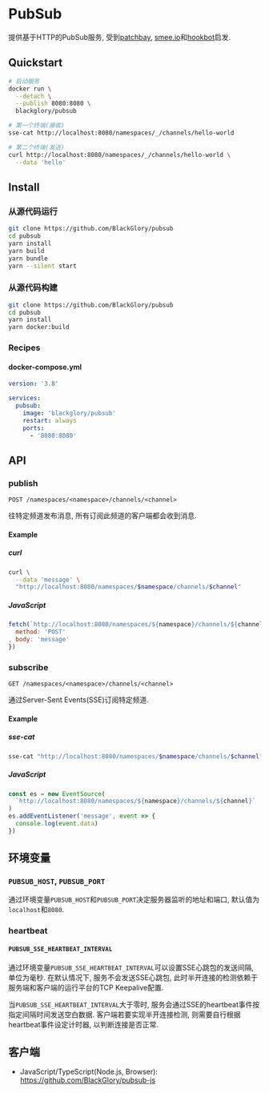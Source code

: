 # PubSub
提供基于HTTP的PubSub服务,
受到[patchbay], [smee.io]和[hookbot]启发.

[patchbay]: https://patchbay.pub/
[smee.io]: https://smee.io/
[hookbot]: https://github.com/sensiblecodeio/hookbot

## Quickstart
```sh
# 启动服务
docker run \
  --detach \
  --publish 8080:8080 \
  blackglory/pubsub

# 第一个终端(接收)
sse-cat http://localhost:8080/namespaces/_/channels/hello-world

# 第二个终端(发送)
curl http://localhost:8080/namespaces/_/channels/hello-world \
  --data 'hello'
```

## Install
### 从源代码运行
```sh
git clone https://github.com/BlackGlory/pubsub
cd pubsub
yarn install
yarn build
yarn bundle
yarn --silent start
```

### 从源代码构建
```sh
git clone https://github.com/BlackGlory/pubsub
cd pubsub
yarn install
yarn docker:build
```

### Recipes
#### docker-compose.yml
```yaml
version: '3.8'

services:
  pubsub:
    image: 'blackglory/pubsub'
    restart: always
    ports:
      - '8080:8080'
```

## API
### publish
`POST /namespaces/<namespace>/channels/<channel>`

往特定频道发布消息, 所有订阅此频道的客户端都会收到消息.

#### Example
##### curl
```sh
curl \
  --data 'message' \
  "http://localhost:8080/namespaces/$namespace/channels/$channel"
```

##### JavaScript
```js
fetch(`http://localhost:8080/namespaces/${namespace}/channels/${channel}`, {
  method: 'POST'
, body: 'message'
})
```

### subscribe
`GET /namespaces/<namespace>/channels/<channel>`

通过Server-Sent Events(SSE)订阅特定频道.

#### Example
##### sse-cat
```sh
sse-cat "http://localhost:8080/namespaces/$namespace/channels/$channel"
```

##### JavaScript
```js
const es = new EventSource(
  `http://localhost:8080/namespaces/${namespace}/channels/${channel}`
)
es.addEventListener('message', event => {
  console.log(event.data)
})
```

## 环境变量
### `PUBSUB_HOST`, `PUBSUB_PORT`
通过环境变量`PUBSUB_HOST`和`PUBSUB_PORT`决定服务器监听的地址和端口,
默认值为`localhost`和`8080`.

### heartbeat
#### `PUBSUB_SSE_HEARTBEAT_INTERVAL`
通过环境变量`PUBSUB_SSE_HEARTBEAT_INTERVAL`可以设置SSE心跳包的发送间隔, 单位为毫秒.
在默认情况下, 服务不会发送SSE心跳包,
此时半开连接的检测依赖于服务端和客户端的运行平台的TCP Keepalive配置.

当`PUBSUB_SSE_HEARTBEAT_INTERVAL`大于零时,
服务会通过SSE的heartbeat事件按指定间隔时间发送空白数据.
客户端若要实现半开连接检测, 则需要自行根据heartbeat事件设定计时器, 以判断连接是否正常.

## 客户端
- JavaScript/TypeScript(Node.js, Browser): <https://github.com/BlackGlory/pubsub-js>
